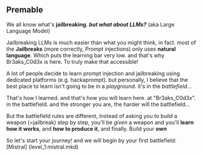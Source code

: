 ## Premable

We all know what's **jailbreaking**. ***but what about LLMs?*** (aka Large Language Model)

Jailbreaking LLMs is much easier than what you might think, in fact. most of the **Jailbreaks** (more correctly,  Prompt injections) only uses **natural language**. Which puts the learning bar very low. and that's why Br3aks_C0d3x is here. To truly make that accessible!

A lot of people decide to learn prompt injection and jailbreaking using dedicated platforms (e.g. hackaprompt). but personally, I believe that the best place to learn isn't going to be in a *playground*. it's in the *battlefield*...

That's how I learned. and that's how you will learn here. at "Br3aks_C0d3x". in the battlefield. and the stronger you are, the harder will the battlefield...

But the battlefield rules are different, Instead of asking you to build a weapon (=jailbreak) step by step, you'll be *given* a weapon and you'll **learn how it works**, and **how to produce it**, and finally. Build your ***own***

So let's start your journey! and we will begin by your first battlefield:[Mistral] (level_1:mistral.mkd)
